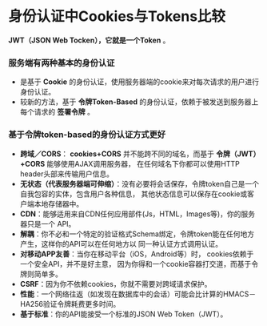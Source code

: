 身份认证中Cookies与Tokens比较
====================================

**JWT（JSON Web Tocken），它就是一个Token** 。

### 服务端有两种基本的身份认证
+ 是基于 **Cookie** 的身份认证，使用服务器端的cookie来对每次请求的用户进行身份认证。
+ 较新的方法，基于 **令牌Token-Based** 的身份认证，依赖于被发送到服务器上每个请求的 **签署令牌** 。

### 基于令牌token-based的身份认证方式更好
+ **跨域／CORS**： **cookies+CORS** 并不能跨不同的域名，而基于 **令牌（JWT）+CORS** 能够使用AJAX调用服务器，
在任何域名下你都可以使用HTTP header头部来传输用户信息。
+ **无状态（代表服务器端可伸缩）**：没有必要将会话保存，令牌token自己是一个自我包容的实体，包含用户各种信息，
其他状态信息可以保存在cookie或客户端本地存储器中。
+ **CDN**：能够适用来自CDN任何应用部件(Js，HTML，Images等)，你的服务器只是一个 API。
+ **解耦**：你不必和一个特定的验证格式Schema绑定，令牌token能在任何地方产生，这样你的API可以在任何地方以
同一种认证方式调用认证。
+ **对移动APP友善**：当你在移动平台（iOS，Android等）时， cookies依赖于一个安全API，并不是好主意，
因为你得和一个cookie容器打交道，而基于令牌则简单多。
+ **CSRF**：因为你不依赖cookies，你就不需要对跨域请求保护。
+ **性能**：一个网络往返（如发现在数据库中的会话）可能会比计算的HMACS－HA256验证令牌耗费更多时间。
+ **基于标准**：你的API能接受一个标准的JSON Web Token（JWT）。
